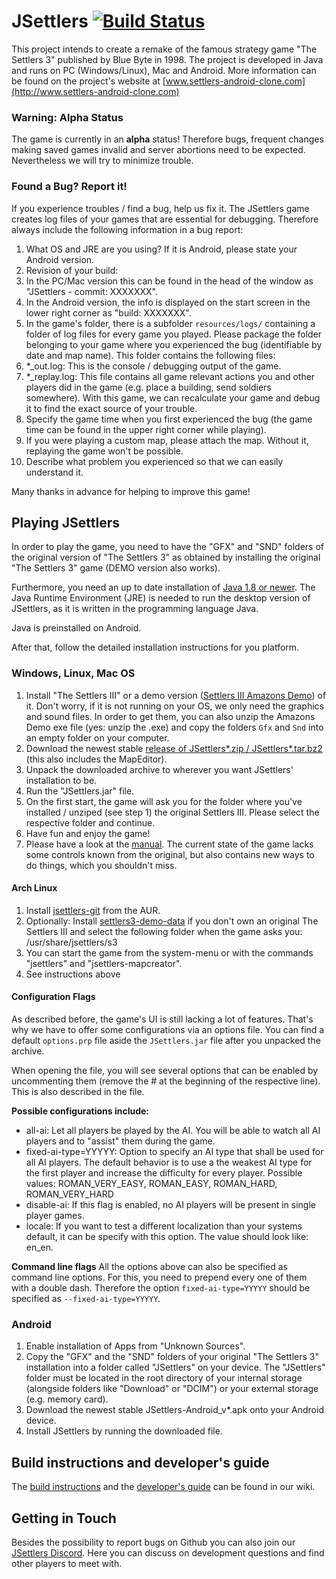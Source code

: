 # JSettlers   [![Build Status](https://travis-ci.org/jsettlers/settlers-remake.svg?branch=master)](https://travis-ci.org/jsettlers/settlers-remake)

This project intends to create a remake of the famous strategy game "The Settlers 3" published by Blue Byte in 1998. The project is developed in Java and runs on PC (Windows/Linux), Mac and Android. More information can be found on the project's website at [www.settlers-android-clone.com](http://www.settlers-android-clone.com)

### Warning: Alpha Status
The game is currently in an **alpha** status! Therefore bugs, frequent changes making saved games invalid and server abortions need to be expected. Nevertheless we will try to minimize trouble.

### Found a Bug? Report it!
If you experience troubles / find a bug, help us fix it. The JSettlers game creates log files of your games that are essential for debugging. Therefore always include the following information in a bug report:
1. What OS and JRE are you using? If it is Android, please state your Android version.
2. Revision of your build:
  1. In the PC/Mac version this can be found in the head of the window as "JSettlers - commit: XXXXXXX".
  2. In the Android version, the info is displayed on the start screen in the lower right corner as "build: XXXXXXX".
3. In the game's folder, there is a subfolder ```resources/logs/``` containing a folder of log files for every game you played. Please package the folder belonging to your game where you experienced the bug (identifiable by date and map name). This folder contains the following files:
  1. *_out.log: This is the console / debugging output of the game.
  2. *_replay.log: This file contains all game relevant actions you and other players did in the game (e.g. place a building, send soldiers somewhere). With this game, we can recalculate your game and debug it to find the exact source of your trouble.
4. Specify the game time when you first experienced the bug (the game time can be found in the upper right corner while playing). 
5. If you were playing a custom map, please attach the map. Without it, replaying the game won't be possible.
6. Describe what problem you experienced so that we can easily understand it.

Many thanks in advance for helping to improve this game!


## Playing JSettlers

In order to play the game, you need to have the "GFX" and "SND" folders of the original version of "The Settlers 3" as obtained by installing the original "The Settlers 3" game (DEMO version also works).

Furthermore, you need an up to date installation of [Java 1.8 or newer](http://java.com/). The Java Runtime Environment (JRE) is needed to run the desktop version of JSettlers, as it is written in the programming language Java.

Java is preinstalled on Android.

After that, follow the detailed installation instructions for you platform.

### Windows, Linux, Mac OS
1. Install "The Settlers III" or a demo version ([Settlers III Amazons Demo](http://www.siedler-maps.de/downloads.php?action=download&downloadid=41)) of it. Don't worry, if it is not running on your OS, we only need the graphics and sound files. In order to get them, you can also unzip the Amazons Demo exe file (yes: unzip the .exe) and copy the folders `Gfx` and `Snd` into an empty folder on your computer.
2. Download the newest stable [release of JSettlers*.zip / JSettlers*.tar.bz2](https://github.com/jsettlers/settlers-remake/releases) (this also includes the MapEditor).
3. Unpack the downloaded archive to wherever you want JSettlers' installation to be.
5. Run the "JSettlers.jar" file.
  1. On the first start, the game will ask you for the folder where you've installed / unziped (see step 1) the original Settlers III. Please select the respective folder and continue.
  2. Have fun and enjoy the game!
6. Please have a look at the [manual](https://github.com/jsettlers/settlers-remake/wiki/JSettlers-Manual). The current state of the game lacks some controls known from the original, but also contains new ways to do things, which you shouldn't miss. 

#### Arch Linux
1. Install [jsettlers-git](https://aur.archlinux.org/packages/jsettlers-git/) from the AUR.
2. Optionally: Install [settlers3-demo-data](https://aur.archlinux.org/packages/settlers3-demo-data/) if you don't own an original The Settlers III and select the following folder when the game asks you: /usr/share/jsettlers/s3
3. You can start the game from the system-menu or with the commands "jsettlers" and "jsettlers-mapcreator".
4. See instructions above

#### Configuration Flags
As described before, the game's UI is still lacking a lot of features. That's why we have to offer some configurations via an options file. You can find a default `options.prp` file aside the `JSettlers.jar` file after you unpacked the archive. 

When opening the file, you will see several options that can be enabled by uncommenting them (remove the # at the beginning of the respective line). This is also described in the file. 

**Possible configurations include:**
- all-ai: Let all players be played by the AI. You will be able to watch all AI players and to "assist" them during the game.
- fixed-ai-type=YYYYY: Option to specify an AI type that shall be used for all AI players. The default behavior is to use a the weakest AI type for the first player and increase the difficulty for every player. Possible values: ROMAN_VERY_EASY, ROMAN_EASY, ROMAN_HARD, ROMAN_VERY_HARD
- disable-ai: If this flag is enabled, no AI players will be present in single player games. 
- locale: If you want to test a different localization than your systems default, it can be specify with this option. The value should look like: en_en.

**Command line flags**
All the options above can also be specified as command line options. For this, you need to prepend every one of them with a double dash. Therefore the option `fixed-ai-type=YYYYY` should be specified as `--fixed-ai-type=YYYYY`.


### Android
1. Enable installation of Apps from "Unknown Sources".
2. Copy the "GFX" and the "SND" folders of your original "The Settlers 3" installation into a folder called "JSettlers" on your device. The "JSettlers" folder must be located in the root directory of your internal storage (alongside folders like "Download" or "DCIM") or your external storage (e.g. memory card).
3. Download the newest stable JSettlers-Android_v*.apk onto your Android device.
4. Install JSettlers by running the downloaded file.

## Build instructions and developer's guide
The [build instructions](https://github.com/paulwedeck/settlers-remake/wiki/Compiling-using-gradle) and the [developer's guide](https://github.com/paulwedeck/settlers-remake/wiki/Developer's%20Guide) can be found in our wiki.

## Getting in Touch
Besides the possibility to report bugs on Github you can also join our [JSettlers Discord](https://discord.gg/2hVV4u6). Here you can discuss on development questions and find other players to meet with. 
